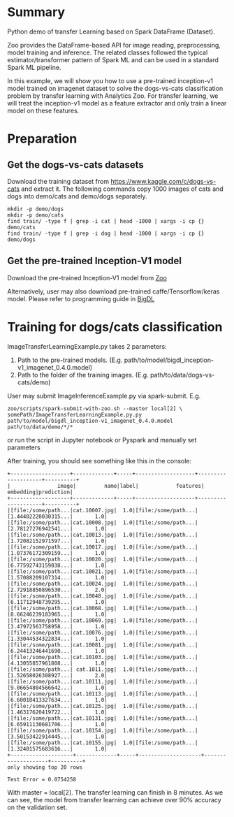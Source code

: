 # Summary

Python demo of transfer Learning based on Spark DataFrame (Dataset). 

Zoo provides the DataFrame-based API for image reading, preprocessing, model training and inference. The related
classes followed the typical estimator/transformer pattern of Spark ML and can be used in a standard Spark ML pipeline.

In this example, we will show you how to use a pre-trained inception-v1 model trained on
imagenet dataset to solve the dogs-vs-cats classification problem by transfer learning with Analytics Zoo.
For transfer learning, we will treat the inception-v1 model as a feature extractor and only
train a linear model on these features.

# Preparation

## Get the dogs-vs-cats datasets

Download the training dataset from https://www.kaggle.com/c/dogs-vs-cats and extract it.
The following commands copy 1000 images of cats and dogs into demo/cats and demo/dogs separately.

```
mkdir -p demo/dogs
mkdir -p demo/cats
find train/ -type f | grep -i cat | head -1000 | xargs -i cp {} demo/cats
find train/ -type f | grep -i dog | head -1000 | xargs -i cp {} demo/dogs
```

## Get the pre-trained Inception-V1 model

Download the pre-trained Inception-V1 model from [Zoo](https://s3-ap-southeast-1.amazonaws.com/bigdl-models/imageclassification/imagenet/bigdl_inception-v1_imagenet_0.4.0.model)

Alternatively, user may also download pre-trained caffe/Tensorflow/keras model. Please refer to
programming guide in [BigDL](https://bigdl-project.github.io/) 

# Training for dogs/cats classification

ImageTransferLearningExample.py takes 2 parameters:
1. Path to the pre-trained models. (E.g. path/to/model/bigdl_inception-v1_imagenet_0.4.0.model)
2. Path to the folder of the training images. (E.g. path/to/data/dogs-vs-cats/demo)

User may submit ImageInferenceExample.py via spark-submit.
E.g.
```
zoo/scripts/spark-submit-with-zoo.sh --master local[2] \
somePath/ImageTransferLearningExample.py.py
path/to/model/bigdl_inception-v1_imagenet_0.4.0.model path/to/data/demo/*/*
```

or run the script in Jupyter notebook or Pyspark and manually set parameters

After training, you should see something like this in the console:

```
+-------------------+-------------+-----+-------------------+--------------------+----------+
|               image|         name|label|            features|           embedding|prediction|
+-------------------+-------------+-----+-------------------+--------------------+----------+
|[file:/some/path...|cat.10007.jpg|  1.0|[file:/some/path...|[1.44402220030315...|       1.0|
|[file:/some/path...|cat.10008.jpg|  1.0|[file:/some/path...|[2.78127276942541...|       1.0|
|[file:/some/path...|cat.10013.jpg|  1.0|[file:/some/path...|[1.72082152971597...|       1.0|
|[file:/some/path...|cat.10017.jpg|  1.0|[file:/some/path...|[1.07376172309159...|       1.0|
|[file:/some/path...|cat.10020.jpg|  1.0|[file:/some/path...|[6.77592743159038...|       1.0|
|[file:/some/path...|cat.10021.jpg|  1.0|[file:/some/path...|[1.57088209107314...|       1.0|
|[file:/some/path...|cat.10024.jpg|  1.0|[file:/some/path...|[2.72918850896530...|       2.0|
|[file:/some/path...|cat.10048.jpg|  1.0|[file:/some/path...|[6.11712948739295...|       1.0|
|[file:/some/path...|cat.10068.jpg|  1.0|[file:/some/path...|[8.66246239183965...|       1.0|
|[file:/some/path...|cat.10069.jpg|  1.0|[file:/some/path...|[3.47972563758958...|       1.0|
|[file:/some/path...|cat.10076.jpg|  1.0|[file:/some/path...|[1.33044534322834...|       1.0|
|[file:/some/path...|cat.10081.jpg|  1.0|[file:/some/path...|[6.24413246441690...|       1.0|
|[file:/some/path...|cat.10103.jpg|  1.0|[file:/some/path...|[4.13055857961808...|       1.0|
|[file:/some/path...| cat.1011.jpg|  1.0|[file:/some/path...|[1.52658026308927...|       2.0|
|[file:/some/path...|cat.10111.jpg|  1.0|[file:/some/path...|[9.06654804566642...|       1.0|
|[file:/some/path...|cat.10113.jpg|  1.0|[file:/some/path...|[6.60018413327634...|       1.0|
|[file:/some/path...|cat.10125.jpg|  1.0|[file:/some/path...|[1.46317620419722...|       1.0|
|[file:/some/path...|cat.10131.jpg|  1.0|[file:/some/path...|[6.65911130681706...|       1.0|
|[file:/some/path...|cat.10154.jpg|  1.0|[file:/some/path...|[3.50153422914445...|       1.0|
|[file:/some/path...|cat.10155.jpg|  1.0|[file:/some/path...|[1.32401575683616...|       1.0|
+--------------------+-------------+-----+--------------------+--------------------+----------+
only showing top 20 rows

Test Error = 0.0754258 
```
With master = local[2]. The transfer learning can finish in 8 minutes. As we can see,
the model from transfer learning can achieve over 90% accuracy on the validation set.
